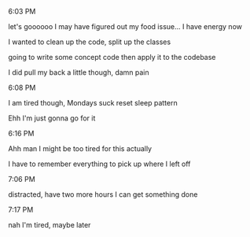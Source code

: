 6:03 PM

let's goooooo I may have figured out my food issue... I have energy now

I wanted to clean up the code, split up the classes

going to write some concept code then apply it to the codebase

I did pull my back a little though, damn pain

6:08 PM

I am tired though, Mondays suck reset sleep pattern

Ehh I'm just gonna go for it

6:16 PM

Ahh man I might be too tired for this actually

I have to remember everything to pick up where I left off

7:06 PM

distracted, have two more hours I can get something done

7:17 PM

nah I'm tired, maybe later
